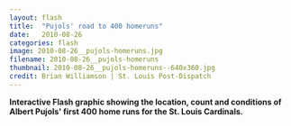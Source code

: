 ```yaml
---
layout: flash
title:  "Pujols' road to 400 homeruns"
date:   2010-08-26
categories: flash
image: 2010-08-26__pujols-homeruns.jpg
filename: 2010-08-26__pujols-homeruns
thumbnail: 2010-08-26__pujols-homeruns--640x360.jpg
credit: Brian Williamson | St. Louis Post-Dispatch
---
```


**Interactive Flash graphic showing the location, count and conditions of Albert Pujols' first 400 home runs for the St. Louis Cardinals.**